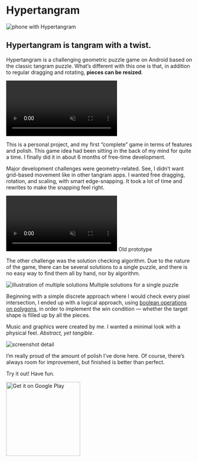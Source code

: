 <!--{
	"template": "work",
	"data": "projects_byid.hypertangram"
}-->


# Hypertangram

<span class="mockup-phone">![phone with Hypertangram](../img/hypertangram_1.jpg)
<span class="phone-body"></span>
</span>

## Hypertangram is tangram with a twist.

Hypertangram is a challenging geometric puzzle game on Android based on the classic tangram puzzle. What’s different with this one is that, in addition to regular dragging and rotating, **pieces can be resized**.

<p>
	<video muted autoplay loop>
		<source src="../video/hypertangram_2.webm">
		<source src="../video/hypertangram_2.mp4">
		<a href="../video/hypertangram_2.mp4">Demo video</a>
	</video>
</p>

This is a personal project, and my first “complete” game in terms of features and polish. This game idea had been sitting in the back of my mind for quite a time. I finally did it in about 6 months of free-time development.

Major development challenges were geometry-related. See, I didn’t want grid-based movement like in other tangram apps. I wanted free dragging, rotation, and scaling, with smart edge-snapping. It took a lot of time and rewrites to make the snapping feel right.

<p>
	<video muted autoplay loop>
		<source src="../video/hypertangram_3.webm">
		<source src="../video/hypertangram_3.mp4">
		<a href="../video/hypertangram_3.mp4">Video of old development version</a>
	</video>
	<span class="caption">Old prototype</span>
</p>

The other challenge was the solution checking algorithm. Due to the nature of the game, there can be several solutions to a single puzzle, and there is no easy way to find them all by hand, nor by algorithm.

![illustration of multiple solutions](../img/ht_solutions.jpg)
<span class="caption">Multiple solutions for a single puzzle</span>

Beginning with a simple discrete approach where I would check every pixel intersection, I ended up with a logical approach, using [boolean operations on polygons](https://en.wikipedia.org/wiki/Boolean_operations_on_polygons), in order to implement the win condition &mdash; whether the target shape is filled up by all the pieces.

Music and graphics were created by me. I wanted a minimal look with a physical feel. *Abstract, yet tangible*.

![screenshot detail](../img/hypertangram_4.jpg)

I’m really proud of the amount of polish I’ve done here. Of course, there’s always room for improvement, but finished is better than perfect.

Try it out! Have fun.

<a class="anchor-plain" href="https://play.google.com/store/apps/details?id=com.kalabasagames.hypertangram&pcampaignid=MKT-Other-global-all-co-prtnr-py-PartBadge-Mar2515-1"><img class="media-plain" width="200px" alt="Get it on Google Play" src="https://play.google.com/intl/en_gb/badges/images/generic/en_badge_web_generic.png"/></a>
